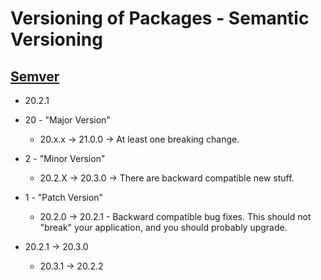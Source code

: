 # Versioning of Packages - Semantic Versioning

## [Semver](semver.org) 

- 20.2.1

- 20 - "Major Version"
    - 20.x.x -> 21.0.0 -> At least one breaking change. 
- 2 - "Minor Version"
    - 20.2.X -> 20.3.0 -> There are backward compatible new stuff. 
- 1 - "Patch Version"
    - 20.2.0 -> 20.2.1 - Backward compatible bug fixes. This should not "break" your application, and you should probably upgrade.


- 20.2.1 -> 20.3.0 
    - 20.3.1 -> 20.2.2


